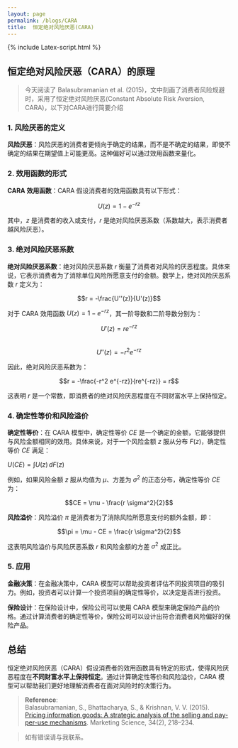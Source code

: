 ```yaml
---
layout: page
permalink: /blogs/CARA
title:  恒定绝对风险厌恶(CARA)
---
```

{% include Latex-script.html %}



## 恒定绝对风险厌恶（CARA）的原理
> 今天阅读了 Balasubramanian et al. (2015)，文中刻画了消费者风险规避时，采用了恒定绝对风险厌恶(Constant Absolute Risk Aversion, CARA)，以下对CARA进行简要介绍

### 1. 风险厌恶的定义
**风险厌恶**：风险厌恶的消费者更倾向于确定的结果，而不是不确定的结果，即使不确定的结果在期望值上可能更高。这种偏好可以通过效用函数来量化。

### 2. 效用函数的形式
**CARA 效用函数**：CARA 假设消费者的效用函数具有以下形式：

$$U(z) = 1 - e^{-rz}$$  

其中，$z$ 是消费者的收入或支付，$r$ 是绝对风险厌恶系数（系数越大，表示消费者越风险厌恶）。

### 3. 绝对风险厌恶系数
**绝对风险厌恶系数**：绝对风险厌恶系数 $r$ 衡量了消费者对风险的厌恶程度。具体来说，它表示消费者为了消除单位风险所愿意支付的金额。数学上，绝对风险厌恶系数 $r$ 定义为：  

$$r = -\frac{U''(z)}{U'(z)}$$  

对于 CARA 效用函数 $U(z) = 1 - e^{-rz}$，其一阶导数和二阶导数分别为：  

$$U'(z) = re^{-rz}$$  
$$U''(z) = -r^2 e^{-rz}$$  

因此，绝对风险厌恶系数为：

$$r = -\frac{-r^2 e^{-rz}}{re^{-rz}} = r$$  

这表明 $r$ 是一个常数，即消费者的绝对风险厌恶程度在不同财富水平上保持恒定。

### 4. 确定性等价和风险溢价
**确定性等价**：在 CARA 模型中，确定性等价 $CE$ 是一个确定的金额，它能够提供与风险金额相同的效用。具体来说，对于一个风险金额 $z$ 服从分布 $F(z)$，确定性等价 $CE$ 满足：  

$U(CE) = \int U(z) \, dF(z)$  

例如，如果风险金额 $z$ 服从均值为 $\mu$、方差为 $\sigma^2$ 的正态分布，确定性等价 $CE$ 为：  

$$CE = \mu - \frac{r \sigma^2}{2}$$  

**风险溢价**：风险溢价 $\pi$ 是消费者为了消除风险所愿意支付的额外金额，即：  

$$\pi = \mu - CE = \frac{r \sigma^2}{2}$$  

这表明风险溢价与风险厌恶系数 $r$ 和风险金额的方差 $\sigma^2$ 成正比。

### 5. 应用
**金融决策**：在金融决策中，CARA 模型可以帮助投资者评估不同投资项目的吸引力。例如，投资者可以计算一个投资项目的确定性等价，以决定是否进行投资。  

**保险设计**：在保险设计中，保险公司可以使用 CARA 模型来确定保险产品的价格。通过计算消费者的确定性等价，保险公司可以设计出符合消费者风险偏好的保险产品。

## 总结
恒定绝对风险厌恶（CARA）假设消费者的效用函数具有特定的形式，使得风险厌恶程度在**不同财富水平上保持恒定**。通过计算确定性等价和风险溢价，CARA 模型可以帮助我们更好地理解消费者在面对风险时的决策行为。

>**Reference**: <br>
Balasubramanian, S., Bhattacharya, S., & Krishnan, V. V. (2015). [Pricing information goods: A strategic analysis of the selling and pay-per-use mechanisms](https://doi.org/10.1287/mksc.2014.0894). Marketing Science, 34(2), 218–234. 


> 如有错误请与我联系。